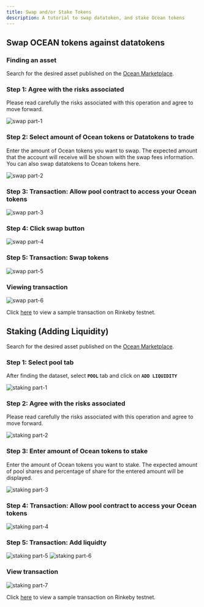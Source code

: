 ```yaml
---
title: Swap and/or Stake Tokens
description: A tutorial to swap datatoken, and stake Ocean tokens
---
```


## Swap OCEAN tokens against datatokens

### Finding an asset

Search for the desired asset published on the <a href="https://v4.market.oceanprotocol.com/" target="_blank">Ocean Marketplace</a>.

### Step 1: Agree with the risks associated

Please read carefully the risks associated with this operation and agree to move forward.

![swap part-1](images/marketplace/Swap-1.png 'Agree with the risks associated')

### Step 2: Select amount of Ocean tokens or Datatokens to trade

Enter the amount of Ocean tokens you want to swap. The expected amount that the account will receive will be shown with the swap fees information. You can also swap datatokens to Ocean tokens here.

![swap part-2](images/marketplace/Swap-2.png 'Enter amount of Oceans')

### Step 3: Transaction: Allow pool contract to access your Ocean tokens

![swap part-3](images/marketplace/Swap-3.png 'Transaction: Approve spend limit')

### Step 4: Click swap button

![swap part-4](images/marketplace/Swap-4.png 'Click swap tokens')

### Step 5: Transaction: Swap tokens

![swap part-5](images/marketplace/Swap-5.png 'Transaction: Swap tokens')

### Viewing transaction

![swap part-6](images/marketplace/Swap-6.png 'View transaction')

Click <a href="https://rinkeby.etherscan.io//tx/0x2f98479adafa93eedbdff8a90a41d760a42290c961dd6aa2b9e09170665adc23" target="_blank">here</a> to view a sample transaction on Rinkeby testnet.

## Staking (Adding Liquidity)

Search for the desired asset published on the <a href="https://v4.market.oceanprotocol.com/" target="_blank">Ocean Marketplace</a>.

### Step 1: Select pool tab

After finding the dataset, select **`POOL`** tab and click on **`ADD LIQUIDITY`**

![staking part-1](images/marketplace/Staking-1.png 'Agree with the risks associated')

### Step 2: Agree with the risks associated

Please read carefully the risks associated with this operation and agree to move forward.

![staking part-2](images/marketplace/Staking-2.png 'Enter amount of Oceans')

### Step 3: Enter amount of Ocean tokens to stake

Enter the amount of Ocean tokens you want to stake. The expected amount of pool shares and percentage of share for the entered amount will be displayed.

![staking part-3](images/marketplace/Staking-3.png 'Enter the amount to stake')

### Step 4: Transaction: Allow pool contract to access your Ocean tokens

![staking part-4](images/marketplace/Staking-4.png 'Transaction: Approve spend limit')

### Step 5: Transaction: Add liquidty

![staking part-5](images/marketplace/Staking-5.png 'Click on SUPPLY button')
![staking part-6](images/marketplace/Staking-6.png 'Transaction: Swap tokens')

### View transaction

![staking part-7](images/marketplace/Staking-7.png 'View transaction')

Click <a href="https://rinkeby.etherscan.io//tx/0x719b8627e5deb51af21184db7c6747bf5141782ba3e8fe5358f5a15ba67b594b" target="_blank">here</a> to view a sample transaction on Rinkeby testnet.
